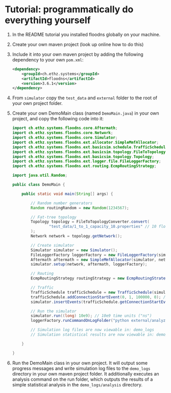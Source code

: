 # Tutorial: programmatically do everything yourself

1. In the README tutorial you installed floodns globally on your machine.

2. Create your own maven project (look up online how to do this)

3. Include it into your own maven project by adding the following dependency to your own `pom.xml`:

   ```xml
   <dependency>
       <groupId>ch.ethz.systems</groupId>
       <artifactId>floodns</artifactId>
       <version>3.6.1</version>
   </dependency>
   ```

4.  From `simulator` copy the `test_data` and `external` folder to the root of your own project folder.

5. Create your own DemoMain class (named `DemoMain.java`) in your own project, and copy the following code into it:

    ```java
    import ch.ethz.systems.floodns.core.Aftermath;
    import ch.ethz.systems.floodns.core.Network;
    import ch.ethz.systems.floodns.core.Simulator;
    import ch.ethz.systems.floodns.ext.allocator.SimpleMmfAllocator;
    import ch.ethz.systems.floodns.ext.basicsim.schedule.TrafficSchedule;
    import ch.ethz.systems.floodns.ext.basicsim.topology.FileToTopologyConverter;
    import ch.ethz.systems.floodns.ext.basicsim.topology.Topology;
    import ch.ethz.systems.floodns.ext.logger.file.FileLoggerFactory;
    import ch.ethz.systems.floodns.ext.routing.EcmpRoutingStrategy;
    
    import java.util.Random;
    
    public class DemoMain {
    
        public static void main(String[] args) {
    
            // Random number generators
            Random routingRandom = new Random(1234567);
    
            // Fat-tree topology
            Topology topology = FileToTopologyConverter.convert(
                    "test_data/1_to_1_capacity_10.properties" // 10 flow units / time unit ("bit/ns")
            );
            Network network = topology.getNetwork();
    
            // Create simulator
            Simulator simulator = new Simulator();
            FileLoggerFactory loggerFactory = new FileLoggerFactory(simulator, "demo_logs");
            Aftermath aftermath = new SimpleMmfAllocator(simulator, network);
            simulator.setup(network, aftermath, loggerFactory);
    
            // Routing
            EcmpRoutingStrategy routingStrategy = new EcmpRoutingStrategy(simulator, topology, routingRandom);
    
            // Traffic
            TrafficSchedule trafficSchedule = new TrafficSchedule(simulator, network, routingStrategy);
            trafficSchedule.addConnectionStartEvent(0, 1, 100000, 0); // "0 -> 1 send 100000 bit starting at t=0"
            simulator.insertEvents(trafficSchedule.getConnectionStartEvents());
    
            // Run the simulator
            simulator.run((long) 10e9); // 10e9 time units ("ns")
            loggerFactory.runCommandOnLogFolder("python external/analyze.py");
    
            // Simulation log files are now viewable in: demo_logs
            // Simulation statistical results are now viewable in: demo_logs/analysis
    
        }
    
    }
    ```

6. Run the DemoMain class in your own project. It will output some progress messages and write simulation log files to the `demo_logs` directory in your own maven project folder. It additionally executes an analysis command on the run folder, which outputs the results of a simple statistical analysis in the `demo_logs/analysis` directory.

